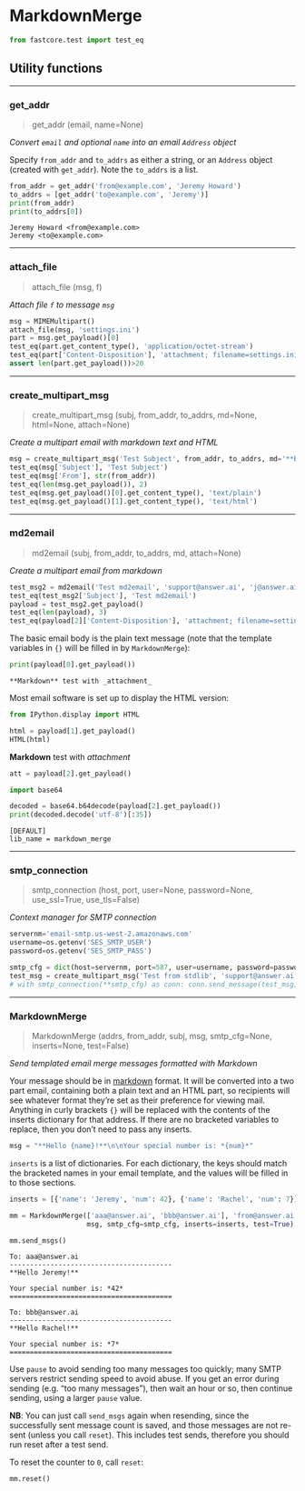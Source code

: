 # MarkdownMerge


<!-- WARNING: THIS FILE WAS AUTOGENERATED! DO NOT EDIT! -->

``` python
from fastcore.test import test_eq
```

## Utility functions

------------------------------------------------------------------------

### get_addr

>  get_addr (email, name=None)

*Convert `email` and optional `name` into an email `Address` object*

Specify `from_addr` and `to_addrs` as either a string, or an `Address`
object (created with `get_addr`). Note the `to_addrs` is a list.

``` python
from_addr = get_addr('from@example.com', 'Jeremy Howard')
to_addrs = [get_addr('to@example.com', 'Jeremy')]
print(from_addr)
print(to_addrs[0])
```

    Jeremy Howard <from@example.com>
    Jeremy <to@example.com>

------------------------------------------------------------------------

### attach_file

>  attach_file (msg, f)

*Attach file `f` to message `msg`*

``` python
msg = MIMEMultipart()
attach_file(msg, 'settings.ini')
part = msg.get_payload()[0]
test_eq(part.get_content_type(), 'application/octet-stream')
test_eq(part['Content-Disposition'], 'attachment; filename=settings.ini')
assert len(part.get_payload())>20
```

------------------------------------------------------------------------

### create_multipart_msg

>  create_multipart_msg (subj, from_addr, to_addrs, md=None, html=None,
>                            attach=None)

*Create a multipart email with markdown text and HTML*

``` python
msg = create_multipart_msg('Test Subject', from_addr, to_addrs, md='**Bold text**', html='<b>Bold text</b>')
test_eq(msg['Subject'], 'Test Subject')
test_eq(msg['From'], str(from_addr))
test_eq(len(msg.get_payload()), 2)
test_eq(msg.get_payload()[0].get_content_type(), 'text/plain')
test_eq(msg.get_payload()[1].get_content_type(), 'text/html')
```

------------------------------------------------------------------------

### md2email

>  md2email (subj, from_addr, to_addrs, md, attach=None)

*Create a multipart email from markdown*

``` python
test_msg2 = md2email('Test md2email', 'support@answer.ai', 'j@answer.ai', '**Markdown** test with _attachment_', attach='settings.ini')
test_eq(test_msg2['Subject'], 'Test md2email')
payload = test_msg2.get_payload()
test_eq(len(payload), 3)
test_eq(payload[2]['Content-Disposition'], 'attachment; filename=settings.ini')
```

The basic email body is the plain text message (note that the template
variables in `{}` will be filled in by `MarkdownMerge`):

``` python
print(payload[0].get_payload())
```

    **Markdown** test with _attachment_

Most email software is set up to display the HTML version:

``` python
from IPython.display import HTML
```

``` python
html = payload[1].get_payload()
HTML(html)
```

<p><strong>Markdown</strong> test with <em>attachment</em></p>

``` python
att = payload[2].get_payload()
```

``` python
import base64
```

``` python
decoded = base64.b64decode(payload[2].get_payload())
print(decoded.decode('utf-8')[:35])
```

    [DEFAULT]
    lib_name = markdown_merge

------------------------------------------------------------------------

### smtp_connection

>  smtp_connection (host, port, user=None, password=None, use_ssl=True,
>                       use_tls=False)

*Context manager for SMTP connection*

``` python
servernm='email-smtp.us-west-2.amazonaws.com'
username=os.getenv('SES_SMTP_USER')
password=os.getenv('SES_SMTP_PASS')
```

``` python
smtp_cfg = dict(host=servernm, port=587, user=username, password=password, use_ssl=False, use_tls=True)
test_msg = create_multipart_msg('Test from stdlib', 'support@answer.ai', 'j@answer.ai', md='**Test message**', html='<b>Test message</b>')
# with smtp_connection(**smtp_cfg) as conn: conn.send_message(test_msg)
```

------------------------------------------------------------------------

### MarkdownMerge

>  MarkdownMerge (addrs, from_addr, subj, msg, smtp_cfg=None, inserts=None,
>                     test=False)

*Send templated email merge messages formatted with Markdown*

Your message should be in
[markdown](https://daringfireball.net/projects/markdown/syntax) format.
It will be converted into a two part email, containing both a plain text
and an HTML part, so recipients will see whatever format they’re set as
their preference for viewing mail. Anything in curly brackets `{}` will
be replaced with the contents of the inserts dictionary for that
address. If there are no bracketed variables to replace, then you don’t
need to pass any inserts.

``` python
msg = "**Hello {name}!**\n\nYour special number is: *{num}*"
```

`inserts` is a list of dictionaries. For each dictionary, the keys
should match the bracketed names in your email template, and the values
will be filled in to those sections.

``` python
inserts = [{'name': 'Jeremy', 'num': 42}, {'name': 'Rachel', 'num': 7}]
```

``` python
mm = MarkdownMerge(['aaa@answer.ai', 'bbb@answer.ai'], 'from@answer.ai', 'Test merge',
                   msg, smtp_cfg=smtp_cfg, inserts=inserts, test=True)
```

``` python
mm.send_msgs()
```

    To: aaa@answer.ai
    ----------------------------------------
    **Hello Jeremy!**

    Your special number is: *42*
    ========================================

    To: bbb@answer.ai
    ----------------------------------------
    **Hello Rachel!**

    Your special number is: *7*
    ========================================

Use `pause` to avoid sending too many messages too quickly; many SMTP
servers restrict sending speed to avoid abuse. If you get an error
during sending (e.g. “too many messages”), then wait an hour or so, then
continue sending, using a larger `pause` value.

**NB**: You can just call `send_msgs` again when resending, since the
successfully sent message count is saved, and those messages are not
re-sent (unless you call `reset`). This includes test sends, therefore
you should run reset after a test send.

To reset the counter to `0`, call `reset`:

``` python
mm.reset()
```
